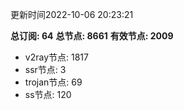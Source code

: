 更新时间2022-10-06 20:23:21

**总订阅: 64**
**总节点: 8661**
**有效节点: 2009**
- v2ray节点: 1817
- ssr节点: 3
- trojan节点: 69
- ss节点: 120
